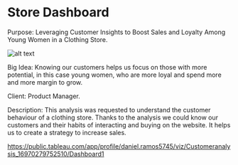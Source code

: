 # Store Dashboard

Purpose: Leveraging Customer Insights to Boost Sales and Loyalty Among Young Women in a Clothing Store.

![alt text](https://github.com/danieljramos/Analysis_pics/blob/main/Dashboard%201.png?raw=true)

Big Idea: Knowing our customers helps us focus on those with more potential, in this case young women, who are more loyal and spend more and more margin to grow.


Client: Product Manager.


Description: This analysis was requested to understand the customer behaviour of a clothing store. Thanks to the analysis we could know our customers and their habits of interacting and buying on the website. It helps us to create a strategy to increase sales.

https://public.tableau.com/app/profile/daniel.ramos5745/viz/Customeranalysis_16970279752510/Dashboard1

